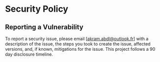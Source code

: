# Security Policy

## Reporting a Vulnerability

To report a security issue, please email [akram.abdl@outlook.fr] with a description of the issue, the steps you took to create the issue, affected versions, and, if known, mitigations for the issue. 
This project follows a 90 day disclosure timeline.
